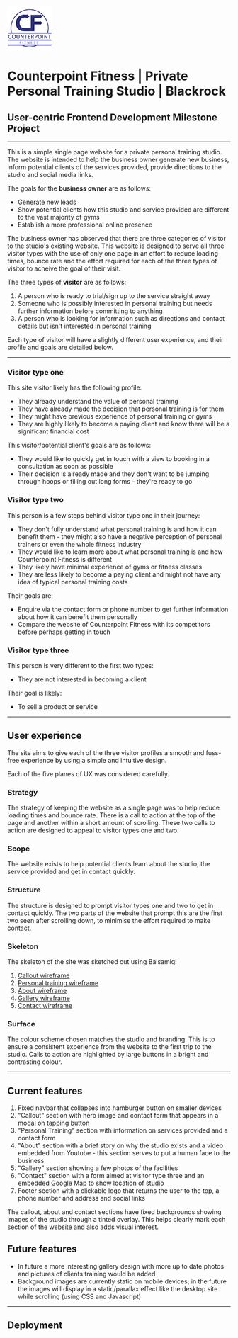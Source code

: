 ![Counterpoint Fitness Logo](assets/images/cflogosmall.jpg)

# Counterpoint Fitness | Private Personal Training Studio | Blackrock

## User-centric Frontend Development Milestone Project

<hr>

This is a simple single page website for a private personal training studio. The website is intended to help the business owner generate new business, inform potential clients of the services provided, provide directions to the studio and social media links.

The goals for the **business owner** are as follows:

- Generate new leads
- Show potential clients how this studio and service provided are different to the vast majority of gyms
- Establish a more professional online presence

The business owner has observed that there are three categories of visitor to the studio's existing website. This website is designed to serve all three visitor types with the use of only one page in an effort to reduce loading times, bounce rate and the effort required for each of the three types of visitor to acheive the goal of their visit.

The three types of **visitor** are as follows:

1. A person who is ready to trial/sign up to the service straight away
2. Someone who is possibly interested in personal training but needs further information before committing to anything
3. A person who is looking for information such as directions and contact details but isn't interested in personal training

Each type of visitor will have a slightly different user experience, and their profile and goals are detailed below.

<hr>

### Visitor type one

This site visitor likely has the following profile:

- They already understand the value of personal training
- They have already made the decision that personal training is for them
- They might have previous experience of personal training or gyms
- They are highly likely to become a paying client and know there will be a significant financial cost

This visitor/potential client's goals are as follows:

- They would like to quickly get in touch with a view to booking in a consultation as soon as possible
- Their decision is already made and they don't want to be jumping through hoops or filling out long forms - they're ready to go

### Visitor type two

This person is a few steps behind visitor type one in their journey:

- They don't fully understand what personal training is and how it can benefit them - they might also have a negative perception of personal trainers or even the whole fitness industry
- They would like to learn more about what personal training is and how Counterpoint Fitness is different
- They likely have minimal experience of gyms or fitness classes
- They are less likely to become a paying client and might not have any idea of typical personal training costs

Their goals are:

- Enquire via the contact form or phone number to get further information about how it can benefit them personally
- Compare the website of Counterpoint Fitness with its competitors before perhaps getting in touch

### Visitor type three

This person is very different to the first two types:

- They are not interested in becoming a client

Their goal is likely: 

- To sell a product or service

<hr>

## User experience

The site aims to give each of the three visitor profiles a smooth and fuss-free experience by using a simple and intuitive design.

Each of the five planes of UX was considered carefully.

### Strategy

The strategy of keeping the website as a single page was to help reduce loading times and bounce rate. There is a call to action at the top of the page and another within a short amount of scrolling. These two calls to action are designed to appeal to visitor types one and two.

### Scope

The website exists to help potential clients learn about the studio, the service provided and get in contact quickly. 

### Structure

The structure is designed to prompt visitor types one and two to get in contact quickly. The two parts of the website that prompt this are the first two seen after scrolling down, to minimise the effort required to make contact.

### Skeleton

The skeleton of the site was sketched out using Balsamiq:

1. [Callout wireframe](wireframes/Callout.png)
2. [Personal training wireframe](wireframes/PersonalTraining.png)
3. [About wireframe](wireframes/About.png)
4. [Gallery wireframe](wireframes/Gallery.png)
5. [Contact wireframe](wireframes/Contact.png)

### Surface

The colour scheme chosen matches the studio and branding. This is to ensure a consistent experience from the website to the first trip to the studio. Calls to action are highlighted by large buttons in a bright and contrasting colour.

<hr>

## Current features

1. Fixed navbar that collapses into hamburger button on smaller devices
2. "Callout" section with hero image and contact form that appears in a modal on tapping button
3. "Personal Training" section with information on services provided and a contact form
4. "About" section with a brief story on why the studio exists and a video embedded from Youtube - this section serves to put a human face to the business
5. "Gallery" section showing a few photos of the facilities
6. "Contact" section with a form aimed at visitor type three and an embedded Google Map to show location of studio
7. Footer section with a clickable logo that returns the user to the top, a phone number and address and social links

The callout, about and contact sections have fixed backgrounds showing images of the studio through a tinted overlay. This helps clearly mark each section of the website and also adds visual interest. 

## Future features

- In future a more interesting gallery design with more up to date photos and pictures of clients training would be added
- Background images are currently static on mobile devices; in the future the images will display in a static/parallax effect like the desktop site while scrolling (using CSS and Javascript)

<hr>

## Deployment

